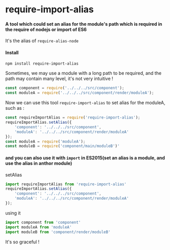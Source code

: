 # require-import-alias
#### A tool which could set an alias for the module's path which is required in the require of nodejs     or import of ES6

It's the alias of `require-alias-node`

#### Install
~~~bash
npm install require-import-alias
~~~

Sometimes, we may use a module with a long path to be required, and the path may contain many level, it's not very intuitive ! 
~~~javascript
const component = require('../../../src/component');
const moduleA = require('../../../src/component/render/moduleA');
~~~

Now we can use this tool `require-import-alias` to set alias for the moduleA, such as :
~~~javascript
const requireImportAlias = require('require-import-alias');
requireImportAlias.setAlias({
	'component': '../../../src/component',
	'moduleA': '../../../src/component/render/moduleA'
});
const moduleA = require('moduleA');
const moduleB = require('component/main/moduleB')'
~~~

#### and you can also use it with `import` in ES2015(set an alias is a module, and use the alias in anthor module)

setAlias
~~~javascript
import requireImportAlias from 'require-import-alias'
requireImportAlias.setAlias({
	'component': '../../../src/component',
	'moduleA': '../../../src/component/render/moduleA'
});
~~~

using it 
~~~javascript
import component from 'component'
import moduleA from 'moduleA'
import moduleB from 'component/render/moduleB'
~~~

It's so graceful !
